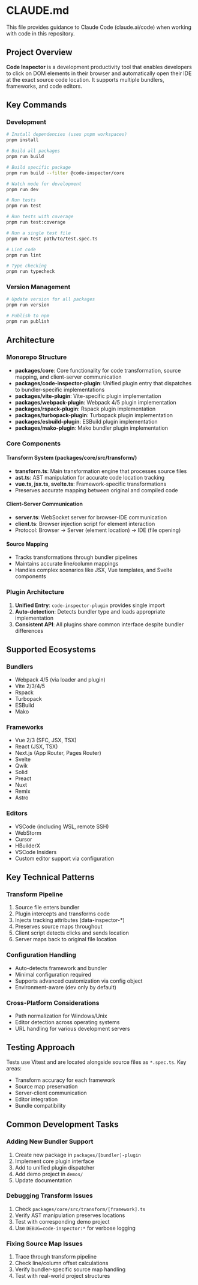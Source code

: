 # CLAUDE.md

This file provides guidance to Claude Code (claude.ai/code) when working with code in this repository.

## Project Overview

**Code Inspector** is a development productivity tool that enables developers to click on DOM elements in their browser and automatically open their IDE at the exact source code location. It supports multiple bundlers, frameworks, and code editors.

## Key Commands

### Development
```bash
# Install dependencies (uses pnpm workspaces)
pnpm install

# Build all packages
pnpm run build

# Build specific package
pnpm run build --filter @code-inspector/core

# Watch mode for development
pnpm run dev

# Run tests
pnpm run test

# Run tests with coverage
pnpm run test:coverage

# Run a single test file
pnpm run test path/to/test.spec.ts

# Lint code
pnpm run lint

# Type checking
pnpm run typecheck
```

### Version Management
```bash
# Update version for all packages
pnpm run version

# Publish to npm
pnpm run publish
```

## Architecture

### Monorepo Structure
- **packages/core**: Core functionality for code transformation, source mapping, and client-server communication
- **packages/code-inspector-plugin**: Unified plugin entry that dispatches to bundler-specific implementations
- **packages/vite-plugin**: Vite-specific plugin implementation
- **packages/webpack-plugin**: Webpack 4/5 plugin implementation
- **packages/rspack-plugin**: Rspack plugin implementation
- **packages/turbopack-plugin**: Turbopack plugin implementation
- **packages/esbuild-plugin**: ESBuild plugin implementation
- **packages/mako-plugin**: Mako bundler plugin implementation

### Core Components

#### Transform System (packages/core/src/transform/)
- **transform.ts**: Main transformation engine that processes source files
- **ast.ts**: AST manipulation for accurate code location tracking
- **vue.ts, jsx.ts, svelte.ts**: Framework-specific transformations
- Preserves accurate mapping between original and compiled code

#### Client-Server Communication
- **server.ts**: WebSocket server for browser-IDE communication
- **client.ts**: Browser injection script for element interaction
- Protocol: Browser → Server (element location) → IDE (file opening)

#### Source Mapping
- Tracks transformations through bundler pipelines
- Maintains accurate line/column mappings
- Handles complex scenarios like JSX, Vue templates, and Svelte components

### Plugin Architecture
1. **Unified Entry**: `code-inspector-plugin` provides single import
2. **Auto-detection**: Detects bundler type and loads appropriate implementation
3. **Consistent API**: All plugins share common interface despite bundler differences

## Supported Ecosystems

### Bundlers
- Webpack 4/5 (via loader and plugin)
- Vite 2/3/4/5
- Rspack
- Turbopack  
- ESBuild
- Mako

### Frameworks
- Vue 2/3 (SFC, JSX, TSX)
- React (JSX, TSX)
- Next.js (App Router, Pages Router)
- Svelte
- Qwik
- Solid
- Preact
- Nuxt
- Remix
- Astro

### Editors
- VSCode (including WSL, remote SSH)
- WebStorm
- Cursor
- HBuilderX
- VSCode Insiders
- Custom editor support via configuration

## Key Technical Patterns

### Transform Pipeline
1. Source file enters bundler
2. Plugin intercepts and transforms code
3. Injects tracking attributes (data-inspector-*)
4. Preserves source maps throughout
5. Client script detects clicks and sends location
6. Server maps back to original file location

### Configuration Handling
- Auto-detects framework and bundler
- Minimal configuration required
- Supports advanced customization via config object
- Environment-aware (dev only by default)

### Cross-Platform Considerations
- Path normalization for Windows/Unix
- Editor detection across operating systems
- URL handling for various development servers

## Testing Approach

Tests use Vitest and are located alongside source files as `*.spec.ts`. Key areas:
- Transform accuracy for each framework
- Source map preservation
- Server-client communication
- Editor integration
- Bundle compatibility

## Common Development Tasks

### Adding New Bundler Support
1. Create new package in `packages/[bundler]-plugin`
2. Implement core plugin interface
3. Add to unified plugin dispatcher
4. Add demo project in `demos/`
5. Update documentation

### Debugging Transform Issues
1. Check `packages/core/src/transform/[framework].ts`
2. Verify AST manipulation preserves locations
3. Test with corresponding demo project
4. Use `DEBUG=code-inspector:*` for verbose logging

### Fixing Source Map Issues
1. Trace through transform pipeline
2. Check line/column offset calculations
3. Verify bundler-specific source map handling
4. Test with real-world project structures